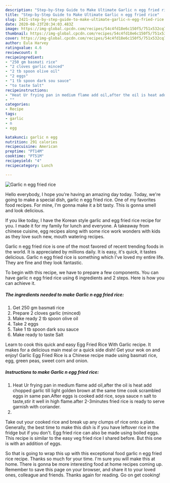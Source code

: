```yaml
---
description: "Step-by-Step Guide to Make Ultimate Garlic n egg fried rice"
title: "Step-by-Step Guide to Make Ultimate Garlic n egg fried rice"
slug: 2421-step-by-step-guide-to-make-ultimate-garlic-n-egg-fried-rice
date: 2020-08-23T20:34:03.483Z
image: https://img-global.cpcdn.com/recipes/54c4fd18e6c150f5/751x532cq70/garlic-n-egg-fried-rice-recipe-main-photo.jpg
thumbnail: https://img-global.cpcdn.com/recipes/54c4fd18e6c150f5/751x532cq70/garlic-n-egg-fried-rice-recipe-main-photo.jpg
cover: https://img-global.cpcdn.com/recipes/54c4fd18e6c150f5/751x532cq70/garlic-n-egg-fried-rice-recipe-main-photo.jpg
author: Eula Harvey
ratingvalue: 4.6
reviewcount: 8
recipeingredient:
- "250 gm basmati rice"
- "2 cloves garlic minced"
- "2 tb spoon olive oil"
- "2 eggs"
- "1 tb spoon dark sou sauce"
- "to taste Salt"
recipeinstructions:
- "Heat Ur frying pan in medium flame add oil,after the oil is heat add chopped garlic till light golden brown at the same time cook scrambled eggs in same pan.After eggs is cooked add rice, soya sauce n salt to taste,stir it well in high flame.after 2-3minutes fried rice is ready to serve garnish with coriander."
- ""
categories:
- Recipe
tags:
- garlic
- n
- egg

katakunci: garlic n egg 
nutrition: 291 calories
recipecuisine: American
preptime: "PT14M"
cooktime: "PT51M"
recipeyield: "4"
recipecategory: Lunch

---
```



![Garlic n egg fried rice](https://img-global.cpcdn.com/recipes/54c4fd18e6c150f5/751x532cq70/garlic-n-egg-fried-rice-recipe-main-photo.jpg)

Hello everybody, I hope you're having an amazing day today. Today, we're going to make a special dish, garlic n egg fried rice. One of my favorites food recipes. For mine, I'm gonna make it a bit tasty. This is gonna smell and look delicious.

If you like today, I have the Korean style garlic and egg fried rice recipe for you. I made it for my family for lunch and everyone. A takeaway from chinese cuisine, egg recipes along with some rice work wonders with kids as they love such new, mouth watering recipes.

Garlic n egg fried rice is one of the most favored of recent trending foods in the world. It is appreciated by millions daily. It is easy, it's quick, it tastes delicious. Garlic n egg fried rice is something which I've loved my entire life. They are fine and they look fantastic.


To begin with this recipe, we have to prepare a few components. You can have garlic n egg fried rice using 6 ingredients and 2 steps. Here is how you can achieve it.

<!--inarticleads1-->

##### The ingredients needed to make Garlic n egg fried rice:

1. Get 250 gm basmati rice
1. Prepare 2 cloves garlic (minced)
1. Make ready 2 tb spoon olive oil
1. Take 2 eggs
1. Take 1 tb spoon dark sou sauce
1. Make ready to taste Salt


Learn to cook this quick and easy Egg Fried Rice With Garlic recipe. It makes for a delicious main meal or a quick side dish! Get your wok on and enjoy! Garlic Egg Fried Rice is a Chinese recipe made using basmati rice, egg, green peas, sweet corn and onion. 

<!--inarticleads2-->

##### Instructions to make Garlic n egg fried rice:

1. Heat Ur frying pan in medium flame add oil,after the oil is heat add chopped garlic till light golden brown at the same time cook scrambled eggs in same pan.After eggs is cooked add rice, soya sauce n salt to taste,stir it well in high flame.after 2-3minutes fried rice is ready to serve garnish with coriander.
1. 


Take out your cooked rice and break up any clumps of rice onto a plate. Generally, the best time to make this dish is if you have leftover rice in the fridge but if you don&#39;t. Egg fried rice can also be made using boiled eggs. This recipe is similar to the easy veg fried rice I shared before. But this one is with an addition of eggs. 

So that is going to wrap this up with this exceptional food garlic n egg fried rice recipe. Thanks so much for your time. I'm sure you will make this at home. There is gonna be more interesting food at home recipes coming up. Remember to save this page on your browser, and share it to your loved ones, colleague and friends. Thanks again for reading. Go on get cooking!
